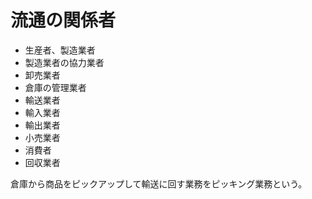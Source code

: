 # 流通の関係者

- 生産者、製造業者
- 製造業者の協力業者
- 卸売業者
- 倉庫の管理業者
- 輸送業者
- 輸入業者
- 輸出業者
- 小売業者
- 消費者
- 回収業者

倉庫から商品をピックアップして輸送に回す業務をピッキング業務という。
